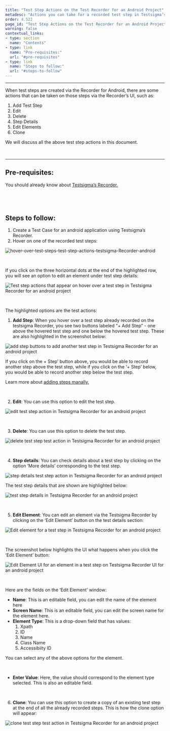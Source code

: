 ```yaml
---
title: "Test Step Actions on the Test Recorder for an Android Project"
metadesc: "Actions you can take for a recorded test step in Testsigma’s Recorder UI for an android project"
order: 4.522
page_id: "Test Step Actions on the Test Recorder for an Android Project"
warning: false
contextual_links:
- type: section
  name: "Contents"
- type: link
  name: "Pre-requisites:"
  url: "#pre-requisites"
- type: link
  name: "Steps to follow:"
  url: "#steps-to-follow"
---
```


---

When test steps are created via the Recorder for Android, there are some actions that can be taken on those steps via the Recorder’s UI, such as: 


 1. Add Test Step
 2. Edit
 3. Delete
 4. Step Details
 5. Edit Elements
 6. Clone

We will discuss all the above test step actions in this document.

&emsp;

---

## **Pre-requisites:**

You should already know about [Testsigma’s Recorder.](https://testsigma.com/docs/elements/android-apps/record-multiple-elements/)

&emsp;
---

## **Steps to follow:**

 1. Create a Test Case for an android application using Testsigma’s Recorder. 
 2. Hover on one of the recorded test steps:

![hover-over-test-steps-test-step-actions-testsigma-Recorder-android](https://docs.testsigma.com/images/step-actions/hover-over-test-steps-test-step-actions-testsigma-Recorder-android.png)

&emsp;

If you click on the three horizontal dots at the end of the highlighted row, you will see an option to edit an element under test step details:

![Test step actions that appear on hover over a test step in Testsigma Recorder for an android project](https://docs.testsigma.com/images/step-actions/edit-element-test-step-actions-testsigma-Recorder-android.png)

&emsp;

The highlighted options are the test actions:

 1. **Add Step**: When you hover over a test step already recorded on the testsigma Recorder, you see two buttons labeled “+ Add Step” - one above the hovered test step and one below the hovered test step. These are also highlighted in the screenshot below:

![add step buttons to add another test step in Testsigma Recorder for an android project](https://docs.testsigma.com/images/step-actions/add-step-buttons-test-steps-testsigma-Recorder-android.png)

If you click on the + Step’ button above, you would be able to record another step above the test step, while if you click on the ‘+ Step’ below, you would be able to record another step below the test step.

Learn more about [adding steps manally.](https://testsigma.com/docs/test-cases/create-steps-recorder/android-apps/add-steps-manually/)

&emsp;

 2. **Edit**: You can use this option to edit the test step.

![edit test step action in Testsigma Recorder for an android project](https://docs.testsigma.com/images/step-actions/edit-test-step-test-action-testsigma-Recorder-android.png)

&emsp;

 3. **Delete**:  You can use this option to delete the test step.

![delete test step test action in Testsigma Recorder for an android project](https://docs.testsigma.com/images/step-actions/delete-test-step-test-action-testsigma-Recorder-android.png)

&emsp;

 4. **Step details**: You can check details about a test step by clicking on the option ‘More details’ corresponding to the test step.

![step details test step action in Testsigma Recorder for an android project](https://docs.testsigma.com/images/step-actions/step-details-test-step-action-testsigma-Recorder-android.png)

The test step details that are shown are highlighted below:

![test step details in Testsigma Recorder for an android project](https://docs.testsigma.com/images/step-actions/test-step-details-testsigma-Recorder-android.png)

&emsp;

 5. **Edit Element**: You can edit an element via the Testsigma Recorder by clicking on the ‘Edit Element’ button on the test details section:

![Edit element for a test step in Testsigma Recorder for an android project](https://docs.testsigma.com/images/step-actions/edit-element-test-step-details-testsigma-Recorder-android.png)

&emsp;

The screenshot below highlights the UI what happens when you click the ‘Edit Element’ button:

![Edit Element UI for an element in a test step on Testsigma Recorder UI for an android project](https://docs.testsigma.com/images/step-actions/edit-element-ui-testsigma-Recorder-android.png)

&emsp;

Here are the fields on the ‘Edit Element’ window:

 *  **Name**: This is an editable field, you can edit the name of the element here
 *  **Screen Name**: This is an editable field, you can edit the screen name for the element here.
 *  **Element Type**: This is a drop-down field that has values:
    1. Xpath
    2. ID
    3. Name
    4. Class Name
    5. Accessibiity ID
  
  You can select any of the above options for the element.

  &emsp;

 *  **Enter Value**: Here, the value should correspond to the element type selected. This is also an editable field.

&emsp;

6. **Clone**: You can use this option to create a copy of an existing test step at the end of all the already recorded steps. This is how the clone option will appear:

![clone test step test action in Testsigma Recorder for an android project](https://docs.testsigma.com/images/step-actions/clone-test-step-test-action-testsigma-Recorder-android.png)








